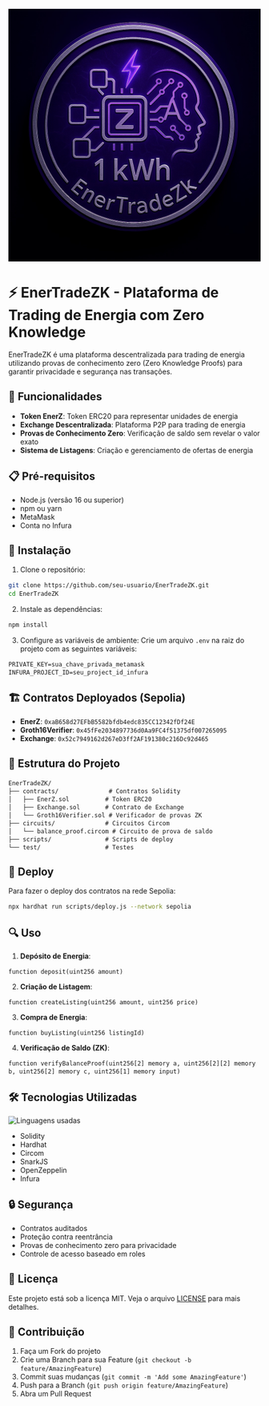 ![EnerTradeZK](assets/image.jpeg)

# ⚡ EnerTradeZK - Plataforma de Trading de Energia com Zero Knowledge

EnerTradeZK é uma plataforma descentralizada para trading de energia utilizando provas de conhecimento zero (Zero Knowledge Proofs) para garantir privacidade e segurança nas transações.

## 🚀 Funcionalidades

- **Token EnerZ**: Token ERC20 para representar unidades de energia
- **Exchange Descentralizada**: Plataforma P2P para trading de energia
- **Provas de Conhecimento Zero**: Verificação de saldo sem revelar o valor exato
- **Sistema de Listagens**: Criação e gerenciamento de ofertas de energia

## 📋 Pré-requisitos

- Node.js (versão 16 ou superior)
- npm ou yarn
- MetaMask
- Conta no Infura

## 🔧 Instalação

1. Clone o repositório:
```bash
git clone https://github.com/seu-usuario/EnerTradeZK.git
cd EnerTradeZK
```

2. Instale as dependências:
```bash
npm install
```

3. Configure as variáveis de ambiente:
Crie um arquivo `.env` na raiz do projeto com as seguintes variáveis:
```
PRIVATE_KEY=sua_chave_privada_metamask
INFURA_PROJECT_ID=seu_project_id_infura
```

## 🏗️ Contratos Deployados (Sepolia)

- **EnerZ**: `0xaB658d27EFbB5582bfdb4edc835CC12342fDf24E`
- **Groth16Verifier**: `0x45fFe2034897736d0Aa9FC4f51375df007265095`
- **Exchange**: `0x52c7949162d267eD3ff2AF191380c216Dc92d465`

## 📝 Estrutura do Projeto

```
EnerTradeZK/
├── contracts/              # Contratos Solidity
│   ├── EnerZ.sol          # Token ERC20
│   ├── Exchange.sol       # Contrato de Exchange
│   └── Groth16Verifier.sol # Verificador de provas ZK
├── circuits/              # Circuitos Circom
│   └── balance_proof.circom # Circuito de prova de saldo
├── scripts/               # Scripts de deploy
└── test/                  # Testes
```

## 🚀 Deploy

Para fazer o deploy dos contratos na rede Sepolia:

```bash
npx hardhat run scripts/deploy.js --network sepolia
```

## 🔍 Uso

1. **Depósito de Energia**:
```solidity
function deposit(uint256 amount)
```

2. **Criação de Listagem**:
```solidity
function createListing(uint256 amount, uint256 price)
```

3. **Compra de Energia**:
```solidity
function buyListing(uint256 listingId)
```

4. **Verificação de Saldo (ZK)**:
```solidity
function verifyBalanceProof(uint256[2] memory a, uint256[2][2] memory b, uint256[2] memory c, uint256[1] memory input)
```

## 🛠️ Tecnologias Utilizadas

![Linguagens usadas](https://github-readme-stats.vercel.app/api/top-langs/?username=beto-rocha-blockchain&repo=EnerTradeZK&layout=compact)

- Solidity
- Hardhat
- Circom
- SnarkJS
- OpenZeppelin
- Infura

## 🔒 Segurança

- Contratos auditados
- Proteção contra reentrância
- Provas de conhecimento zero para privacidade
- Controle de acesso baseado em roles

## 📄 Licença

Este projeto está sob a licença MIT. Veja o arquivo [LICENSE](LICENSE) para mais detalhes.

## 🤝 Contribuição

1. Faça um Fork do projeto
2. Crie uma Branch para sua Feature (`git checkout -b feature/AmazingFeature`)
3. Commit suas mudanças (`git commit -m 'Add some AmazingFeature'`)
4. Push para a Branch (`git push origin feature/AmazingFeature`)
5. Abra um Pull Request
